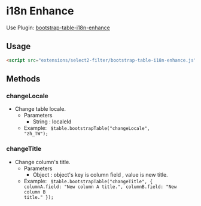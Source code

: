 # i18n Enhance

Use Plugin: [bootstrap-table-i18n-enhance](https://github.com/wenzhixin/bootstrap-table/tree/master/src/extensions/select2-filter)

## Usage

```html
<script src="extensions/select2-filter/bootstrap-table-i18n-enhance.js"></script>
```

## Methods

### changeLocale

* Change table locale.
	* Parameters
		* String : localeId
	* Example: <code> $table.bootstrapTable("changeLocale", "zh_TW");</code>

### changeTitle

* Change column's title.
	* Parameters
		* Object : object's key is column field , value is new title.
	* Example: <code> $table.bootstrapTable("changeTitle", {
          columnA.field: "New column A title.",
          columnB.field: "New column B title."
        });</code>
